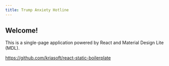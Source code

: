 ```yaml
---
title: Trump Anxiety Hotline
---
```


## Welcome!

This is a single-page application powered by React and Material Design Lite (MDL).

https://github.com/kriasoft/react-static-boilerplate
